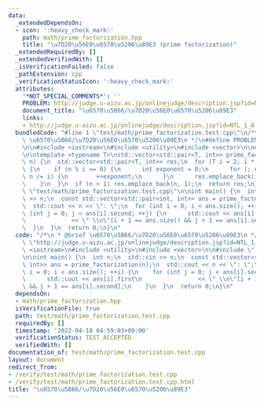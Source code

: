 ```yaml
---
data:
  _extendedDependsOn:
  - icon: ':heavy_check_mark:'
    path: math/prime_factorization.hpp
    title: "\u7D20\u56E0\u6570\u5206\u89E3 (prime factorization)"
  _extendedRequiredBy: []
  _extendedVerifiedWith: []
  _isVerificationFailed: false
  _pathExtension: cpp
  _verificationStatusIcon: ':heavy_check_mark:'
  attributes:
    '*NOT_SPECIAL_COMMENTS*': ''
    PROBLEM: http://judge.u-aizu.ac.jp/onlinejudge/description.jsp?id=NTL_1_A
    document_title: "\u6570\u5B66/\u7D20\u56E0\u6570\u5206\u89E3"
    links:
    - http://judge.u-aizu.ac.jp/onlinejudge/description.jsp?id=NTL_1_A
  bundledCode: "#line 1 \"test/math/prime_factorization.test.cpp\"\n/*\n * @brief\
    \ \u6570\u5B66/\u7D20\u56E0\u6570\u5206\u89E3\n */\n#define PROBLEM \"http://judge.u-aizu.ac.jp/onlinejudge/description.jsp?id=NTL_1_A\"\
    \n\n#include <iostream>\n#include <utility>\n#include <vector>\n\n#line 4 \"math/prime_factorization.hpp\"\
    \n\ntemplate <typename T>\nstd::vector<std::pair<T, int>> prime_factorization(T\
    \ n) {\n  std::vector<std::pair<T, int>> res;\n  for (T i = 2; i * i <= n; ++i)\
    \ {\n    if (n % i == 0) {\n      int exponent = 0;\n      for (; n % i == 0;\
    \ n /= i) {\n        ++exponent;\n      }\n      res.emplace_back(i, exponent);\n\
    \    }\n  }\n  if (n > 1) res.emplace_back(n, 1);\n  return res;\n}\n#line 11\
    \ \"test/math/prime_factorization.test.cpp\"\n\nint main() {\n  int n;\n  std::cin\
    \ >> n;\n  const std::vector<std::pair<int, int>> ans = prime_factorization(n);\n\
    \  std::cout << n << \": \";\n  for (int i = 0; i < ans.size(); ++i) {\n    for\
    \ (int j = 0; j < ans[i].second; ++j) {\n      std::cout << ans[i].first\n   \
    \             << \" \\n\"[i + 1 == ans.size() && j + 1 == ans[i].second];\n  \
    \  }\n  }\n  return 0;\n}\n"
  code: "/*\n * @brief \u6570\u5B66/\u7D20\u56E0\u6570\u5206\u89E3\n */\n#define PROBLEM\
    \ \"http://judge.u-aizu.ac.jp/onlinejudge/description.jsp?id=NTL_1_A\"\n\n#include\
    \ <iostream>\n#include <utility>\n#include <vector>\n\n#include \"../../math/prime_factorization.hpp\"\
    \n\nint main() {\n  int n;\n  std::cin >> n;\n  const std::vector<std::pair<int,\
    \ int>> ans = prime_factorization(n);\n  std::cout << n << \": \";\n  for (int\
    \ i = 0; i < ans.size(); ++i) {\n    for (int j = 0; j < ans[i].second; ++j) {\n\
    \      std::cout << ans[i].first\n                << \" \\n\"[i + 1 == ans.size()\
    \ && j + 1 == ans[i].second];\n    }\n  }\n  return 0;\n}\n"
  dependsOn:
  - math/prime_factorization.hpp
  isVerificationFile: true
  path: test/math/prime_factorization.test.cpp
  requiredBy: []
  timestamp: '2022-04-18 04:59:03+09:00'
  verificationStatus: TEST_ACCEPTED
  verifiedWith: []
documentation_of: test/math/prime_factorization.test.cpp
layout: document
redirect_from:
- /verify/test/math/prime_factorization.test.cpp
- /verify/test/math/prime_factorization.test.cpp.html
title: "\u6570\u5B66/\u7D20\u56E0\u6570\u5206\u89E3"
---
```

